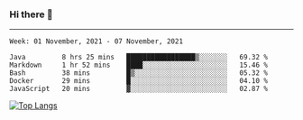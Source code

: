 ### Hi there 👋
---
<!--START_SECTION:waka-->
```text
Week: 01 November, 2021 - 07 November, 2021

Java         8 hrs 25 mins   █████████████████▒░░░░░░░   69.32 % 
Markdown     1 hr 52 mins    ████░░░░░░░░░░░░░░░░░░░░░   15.46 % 
Bash         38 mins         █▒░░░░░░░░░░░░░░░░░░░░░░░   05.32 % 
Docker       29 mins         █░░░░░░░░░░░░░░░░░░░░░░░░   04.10 % 
JavaScript   20 mins         ▓░░░░░░░░░░░░░░░░░░░░░░░░   02.87 % 
```
<!--END_SECTION:waka-->

[![Top Langs](https://github-readme-stats.vercel.app/api/top-langs/?username=HyunAh-iia&layout=compact)](https://github.com/anuraghazra/github-readme-stats)
<!--
**HyunAh-iia/HyunAh-iia** is a ✨ _special_ ✨ repository because its `README.md` (this file) appears on your GitHub profile.

Here are some ideas to get you started:

- 🔭 I’m currently working on ...
- 🌱 I’m currently learning ...
- 👯 I’m looking to collaborate on ...
- 🤔 I’m looking for help with ...
- 💬 Ask me about ...
- 📫 How to reach me: ...
- 😄 Pronouns: ...
- ⚡ Fun fact: ...
-->
